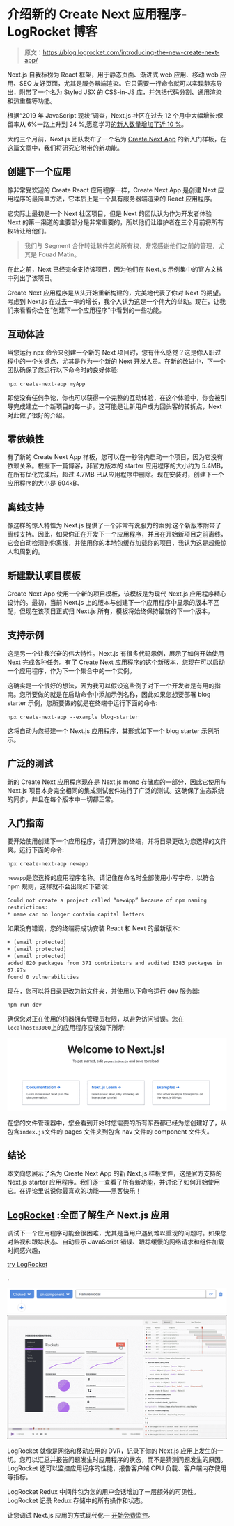 # 介绍新的 Create Next 应用程序- LogRocket 博客

> 原文：<https://blog.logrocket.com/introducing-the-new-create-next-app/>

Next.js 自我标榜为 React 框架，用于静态页面、渐进式 web 应用、移动 web 应用、SEO 友好页面，尤其是服务器端渲染。它只需要一行命令就可以实现静态导出，附带了一个名为 Styled JSX 的 CSS-in-JS 库，并包括代码分割、通用渲染和热重载等功能。

根据“2019 年 JavaScript 现状”调查，Next.js 社区在过去 12 个月中大幅增长:保留率从 6%一路上升到 24 %,愿意学习[的新人数量增加了近 10 %](https://2019.stateofjs.com/back-end/nextjs/)。

大约三个月前，Next.js 团队发布了一个名为 [Create Next App](https://github.com/zeit/create-next-app) 的新入门样板，在这篇文章中，我们将研究它附带的新功能。

## 创建下一个应用

像非常受欢迎的 Create React 应用程序一样，Create Next App 是创建 Next 应用程序的最简单方法，它本质上是一个具有服务器端渲染的 React 应用程序。

它实际上最初是一个 Next 社区项目，但是 Next 的团队认为作为开发者体验 Next 的第一渠道的主要部分是非常重要的，所以他们让维护者在三个月前将所有权转让给他们。

> 我们与 Segment 合作转让软件包的所有权，非常感谢他们之前的管理，尤其是 Fouad Matin。

在此之前，Next 已经完全支持该项目，因为他们在 Next.js 示例集中的官方文档中列出了该项目。

Create Next 应用程序是从头开始重新构建的，完美地代表了你对 Next 的期望。考虑到 Next.js 在过去一年的增长，我个人认为这是一个伟大的举动。现在，让我们来看看你会在“创建下一个应用程序”中看到的一些功能。

## 互动体验

当您运行 npx 命令来创建一个新的 Next 项目时，您有什么感觉？这是你入职过程中的一个关键点，尤其是作为一个新的 Next 开发人员。在新的改进中，下一个团队确保了您运行以下命令时的良好体验:

```
npx create-next-app myApp
```

即使没有任何争论，你也可以获得一个完整的互动体验，在这个体验中，你会被引导完成建立一个新项目的每一步。这可能是让新用户成为回头客的转折点，Next 对此做了很好的介绍。

## 零依赖性

有了新的 Create Next App 样板，您可以在一秒钟内启动一个项目，因为它没有依赖关系。根据下一篇博客，非官方版本的 starter 应用程序的大小约为 5.4MB，在所有优化完成后，超过 4.7MB 已从应用程序中删除。现在安装时，创建下一个应用程序的大小是 604kB。

## 离线支持

像这样的惊人特性为 Next.js 提供了一个非常有说服力的案例:这个新版本附带了离线支持。因此，如果你正在开发下一个应用程序，并且在开始新项目之前离线，它会自动检测到你离线，并使用你的本地包缓存加载你的项目，我认为这是超级惊人和周到的。

## 新建默认项目模板

Create Next App 使用一个新的项目模板，该模板是为现代 Next.js 应用程序精心设计的。最初，当前 Next.js 上的版本与创建下一个应用程序中显示的版本不匹配，但现在该项目正式归 Next.js 所有，模板将始终保持最新的下一个版本。

## 支持示例

这是另一个让我兴奋的伟大特性。Next.js 有很多代码示例，展示了如何开始使用 Next 完成各种任务。有了 Create Next 应用程序的这个新版本，您现在可以启动一个应用程序，作为下一个集合中的一个实例。

这确实是一个很好的想法，因为我可以假设这些例子对下一个开发者是有用的指南。您所要做的就是在启动命令中添加示例名称，因此如果您想要部署 blog starter 示例，您所要做的就是在终端中运行下面的命令:

```
npx create-next-app --example blog-starter
```

这将自动为您搭建一个 Next.js 应用程序，其形式如下一个 blog starter 示例所示。

## 广泛的测试

新的 Create Next 应用程序现在是 Next.js mono 存储库的一部分，因此它使用与 Next.js 项目本身完全相同的集成测试套件进行了广泛的测试。这确保了生态系统的同步，并且在每个版本中一切都正常。

## 入门指南

要开始使用创建下一个应用程序，请打开您的终端，并将目录更改为您选择的文件夹。运行下面的命令:

```
npx create-next-app newapp
```

`newapp`是您选择的应用程序名称。请记住在命名时全部使用小写字母，以符合 npm 规则，这样就不会出现如下错误:

```
Could not create a project called “newApp” because of npm naming restrictions:
* name can no longer contain capital letters
```

如果没有错误，您的终端将成功安装 React 和 Next 的最新版本:

```
+ [email protected]
+ [email protected]
+ [email protected]
added 820 packages from 371 contributors and audited 8383 packages in 67.97s
found 0 vulnerabilities
```

现在，您可以将目录更改为新文件夹，并使用以下命令运行 dev 服务器:

```
npm run dev
```

确保您对正在使用的机器拥有管理员权限，以避免访问错误。您在`localhost:3000`上的应用程序应该如下所示:

![Preview Of Our App Created With Create Next App](img/91af9f652b612e74a2b3c8052ae4c830.png)

在您的文件管理器中，您会看到开始时您需要的所有东西都已经为您创建好了，从包含`index.js`文件的 pages 文件夹到包含 nav 文件的 component 文件夹。

## 结论

本文向您展示了名为 Create Next App 的新 Next.js 样板文件，这是官方支持的 Next.js starter 应用程序。我们逐一查看了所有新功能，并讨论了如何开始使用它。在评论里说说你最喜欢的功能——黑客快乐！

## [LogRocket](https://lp.logrocket.com/blg/nextjs-signup) :全面了解生产 Next.js 应用

调试下一个应用程序可能会很困难，尤其是当用户遇到难以重现的问题时。如果您对监视和跟踪状态、自动显示 JavaScript 错误、跟踪缓慢的网络请求和组件加载时间感兴趣，

[try LogRocket](https://lp.logrocket.com/blg/nextjs-signup)

.

[![](img/f300c244a1a1cf916df8b4cb02bec6c6.png)](https://lp.logrocket.com/blg/nextjs-signup)[![LogRocket Dashboard Free Trial Banner](img/d6f5a5dd739296c1dd7aab3d5e77eeb9.png)](https://lp.logrocket.com/blg/nextjs-signup)

LogRocket 就像是网络和移动应用的 DVR，记录下你的 Next.js 应用上发生的一切。您可以汇总并报告问题发生时应用程序的状态，而不是猜测问题发生的原因。LogRocket 还可以监控应用程序的性能，报告客户端 CPU 负载、客户端内存使用等指标。

LogRocket Redux 中间件包为您的用户会话增加了一层额外的可见性。LogRocket 记录 Redux 存储中的所有操作和状态。

让您调试 Next.js 应用的方式现代化— [开始免费监控](https://lp.logrocket.com/blg/nextjs-signup)。